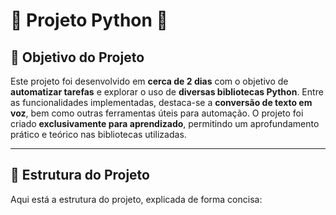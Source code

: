 # 🎉 **Projeto Python** 🎉

## 🎯 **Objetivo do Projeto**
Este projeto foi desenvolvido em **cerca de 2 dias** com o objetivo de **automatizar tarefas** e explorar o uso de **diversas bibliotecas Python**. 
Entre as funcionalidades implementadas, destaca-se a **conversão de texto em voz**, bem como outras ferramentas úteis para automação. 
O projeto foi criado **exclusivamente para aprendizado**, permitindo um aprofundamento prático e teórico nas bibliotecas utilizadas.

---

## 📂 **Estrutura do Projeto**

Aqui está a estrutura do projeto, explicada de forma concisa:

